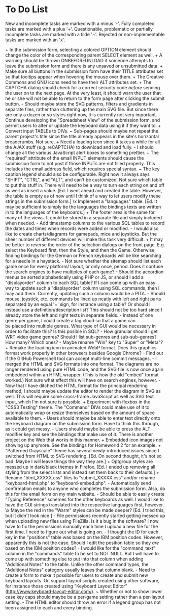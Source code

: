 # To Do List

New and incomplete tasks are marked with a minus '-'.
Fully completed tasks are marked with a plus '+'.
Questionable, problematic or partially incomplete tasks are marked with a tilde '~'.
Rejected or non-implementable tasks are marked with an 'x'.

\+ In the submission form, selecting a colored OPTION element should change the 
  color of the corresponding parent SELECT element as well.
\+ A warning should be thrown ONBEFOREUNLOAD if someone attempts to leave the 
  submission form and there is any unsaved or unsubmitted data.
\+ Make sure all buttons in the submission form have their TITLE attributes set 
  so that tooltips appear when hovering the mouse over them.
\+ The Creative Commons and GNU icons need to have their ALT attributes set.
\+ The CAPTCHA dialog should check for a correct security code *before* sending 
  the user on to the next page. At the very least, it should warn the user that 
  he or she will not be able to return to the form page after clicking the 
  submit button.
\- Should maybe store the SVG patterns, filters and gradients in separate files, 
  rather than cluttering up the main SVG file. But since there are only a dozen 
  or so styles right now, it is currently not very important.
\- Continue developing the "Spreadsheet View" of the submission form, and permit 
  users to alter or update the keyboard data using it if they want to.
\+ Convert input TABLEs to DIVs.
\~ Sub-pages should maybe not repeat the parent project's title since the title 
  already appears in the site's horizontal breadcrumbs. Not sure.
\+ Need a loading icon since it takes a while for all the AJAX stuff (e.g. 
  reCAPTCHA) to download and load fully.
\- I should change all the various JavaScript alert boxes to something prettier.
\+ The "required" attribute of the email INPUT elements should cause the 
  submission form to not post if those INPUTs are not filled properly. This 
  includes the email address field, which requires special syntax.
\~ The key caption legend should also be configurable. Right now it always says 
  "SHIFT", "CTRL", and "ALT", and can't be customized. Not sure which table to 
  put this stuff in. There will need to be a way to turn each string on and off 
  as well as insert a value. [Ed. I went ahead and created the table. However, 
  the table is empty as of now until I think of a way to let users modify these 
  strings in the submission form.]
\x Implement a "languages" table. [Ed. It may be sufficient to simply tie the 
  languages the bindings texts are written in to the languages of the 
  keyboards.]
\+ The footer area is the same for many of the views. It could be stored in a 
  separate file and simply included when needed.
\- Add timestamp columns to the various SQL tables to record the dates and times 
  when records were added or modified.
\- I would also like to create charts/diagrams for gamepads, mice and joysticks. 
  But the sheer number of different devices will make this task very difficult.
\+ It may be better to reverse the order of the selection dialogs on the front 
  page. E.g. select the Keyboard first, then the Style, and then the Game. 
  Otherwise, finding bindings for the German or French keyboards will be like 
  searching for a needle in a haystack.
\- Not sure whether the sitemap should list each game once for every platform/
  layout, or only once, period. Does it confuse the search engines to have 
  multiples of each game?
\- Should the accordion menus be sorted alphabetically using PHP or JS, or 
  should I add a "displayorder" column to each SQL table? If I can come up with 
  an easy way to update such a "displayorder" column using SQL commands, then I 
  may add them. Currently, updating such a column would be a PITA.
\- Should mouse, joystick, etc. commands be lined up neatly with left and right 
  parts separated by an equal '=' sign, for instance using a table? Or should I 
  instead use a definition/description list? This should not be too hard since 
  I already store the left and right texts in separate fields.
\- Instead of one genre per game, I could create a tag cloud so that a game can  
  be placed into multiple genres. What type of GUI would be necessary in order 
  to facilitate this? Is this posible in SQL?
\- How granular should I get WRT video game genres? Should I list sub-genres and 
  sub-sub-genres? How many? Which ones?
\- Maybe rename "Win" key to "Super" or "Meta"?
\+ Remake the loading icon in animated WebP format. Does this graphics format 
  work properly in other browsers besides Google Chrome?
\- Find out if the GitHub Powershell tool can accept multi-line commit messages.
\- I merged the HTML and SVG formats into one format. The diagrams are no longer 
  rendered using pure HTML code, and the SVG file is now once again embedded 
  within an HTML wrapper. (This is how the old "embed" format worked.) Not sure 
  what effect this will have on search engines, however.
\- Now that I have ditched the HTML format for the principal rendering method, I 
  should maybe update the editor to render the diagram in SVG as well. This 
  will require some cross-frame JavaScript as well as SVG text input, which I'm 
  not sure is possible.
\+ Experiment with flexbox in the "CSS3 Testing" theme. The "Command" DIVs could 
  make use of it to automatically wrap or resize themselves based on the amount 
  of space available to them.
\- Users should maybe be able to enter text directly onto the keyboard diagram 
  on the submission form. Have to think this through, as it could get messy.
\- Users should maybe be able to press the ALT modifier key and see the bindings 
  that make use of it. There is another project on the Web that works in this 
  manner.
\+ Embedded icon images not showing up anymore. See the bindings for Homeworld 2 
  for an example.
\+ "Patterned Grayscale" theme has several newly-introduced issues since I 
  switched from HTML to SVG rendering. [Ed. On second thought, it's not so bad. 
  Maybe I will leave things the way they are.]
\+ Optgroup styles are messed up in dark/black themes in Firefox. [Ed. I ended 
  up removing all styling from the select lists and instead set them back to 
  their defaults.]
\+ Rename "html_XXXXX.css" files to "submit_XXXXX.css" and/or rename 
  "keyboard-html.php" to "keyboard-embed.php".
\- Automatically send confirmation emails to anyone who completes the submission 
  form. Also, do this for the email form on my main website.
\- Should be able to easily create "Typing Reference" schemes for the other 
  keyboards as well. I would like to have the GUI strings translated into the 
  respective languages first, however.
\x Maybe the red in the "Warm" styles can be made deeper? [Ed. I tried this, but 
  it didn't look nice.]
\- File permissions recently started getting messed up when uploading new files 
  using FileZilla. Is it a bug in the software? I now have to fix the 
  permissions manually each time I upload a new file for the first time. I need 
  to figure out what is going on.
\- I thought the ID for each key in the "positions" table was based on the IBM 
  position codes. However, apparently this is not the case. Should I edit the 
  position table so they *are* based on the IBM position codes?
\- I would like for the "command_text" column in the "commands" table to be set 
  to NOT NULL. But I will have to come up with something else to put into that 
  column when adding "Additional Notes" to the table. Unlike the other command 
  types, the "Additional Notes" category usually leaves that column blank.
\- Need to create a form to make it possible for users to create and submit new 
  keyboard layouts. Or, support layout scripts created using other software, 
  for instance those created using "Keyboard Layout Editor" 
  (http://www.keyboard-layout-editor.com/).
\~ Whether or not to show lower case key caps should maybe be a per-game setting 
  rather than a per-layout setting.
\- The HTML editor should throw an error if a legend group has not been assigned 
  to each and every binding.
